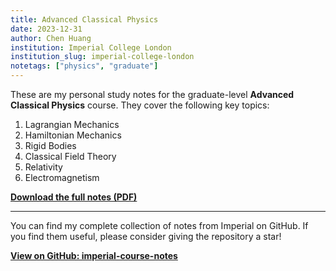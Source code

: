 ```yaml
---
title: Advanced Classical Physics
date: 2023-12-31
author: Chen Huang
institution: Imperial College London
institution_slug: imperial-college-london
notetags: ["physics", "graduate"]
---
```


These are my personal study notes for the graduate-level **Advanced Classical Physics** course. They cover the following key topics:

1. Lagrangian Mechanics
2. Hamiltonian Mechanics
3. Rigid Bodies
4. Classical Field Theory
5. Relativity
6. Electromagnetism

[**Download the full notes (PDF)**](/notes/advanced-classical-physics/pdf/advanced-classical-physics.pdf)

---

You can find my complete collection of notes from Imperial on GitHub. If you find them useful, please consider giving the repository a star!

[**View on GitHub: imperial-course-notes**](https://github.com/chenx820/imperial-course-notes)
